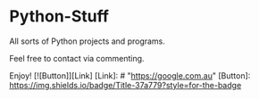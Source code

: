# Python-Stuff
All sorts of Python projects and programs.

Feel free to contact via commenting.

Enjoy!
[![Button]][Link]
[Link]: # "https://google.com.au"
[Button]: https://img.shields.io/badge/Title-37a779?style=for-the-badge
